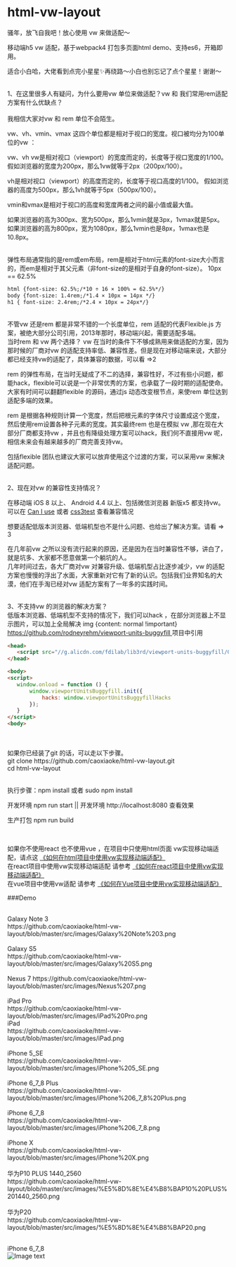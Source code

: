 # html-vw-layout

骚年，放飞自我吧！放心使用 vw 来做适配～

移动端h5 vw 适配，基于webpack4 打包多页面html demo、支持es6，开箱即用。

适合小白哈，大佬看到点完小星星✨再绕路～小白也别忘记了点个星星！谢谢～

<br/>
1、在这里很多人有疑问，为什么要用vw 单位来做适配？vw 和 我们常用rem适配方案有什么优缺点？
<br/>
<br/>
我相信大家对vw 和 rem 单位不会陌生。
<p>
vw、vh、vmin、vmax 这四个单位都是相对于视口的宽度。视口被均分为100单位的vw ：
</p>
<p>
vw、vh
vw是相对视口（viewport）的宽度而定的，长度等于视口宽度的1/100。
假如浏览器的宽度为200px，那么1vw就等于2px（200px/100）。
	
vh是相对视口（viewport）的高度而定的，长度等于视口高度的1/100。
假如浏览器的高度为500px，那么1vh就等于5px（500px/100）。
</p>
<p>
vmin和vmax是相对于视口的高度和宽度两者之间的最小值或最大值。
</p>
<p>
如果浏览器的高为300px、宽为500px，那么1vmin就是3px，1vmax就是5px。
如果浏览器的高为800px，宽为1080px，那么1vmin也是8px，1vmax也是10.8px。
</p>
<br/>
弹性布局通常指的是rem或em布局，rem是相对于html元素的font-size大小而言的，而em是相对于其父元素（非font-size的是相对于自身的font-size）。
10px == 62.5%

 ```html 
html {font-size: 62.5%;/*10 ÷ 16 × 100% = 62.5%*/}
body {font-size: 1.4rem;/*1.4 × 10px = 14px */}
h1 { font-size: 2.4rem;/*2.4 × 10px = 24px*/}
``` 
<br/>
不管vw 还是rem 都是非常不错的一个长度单位，rem 适配的代表Flexible.js 方案，被绝大部分公司引用，2013年那时，移动端兴起，需要适配多端。
<br/>
当时rem 和 vw 两个选择？
vw 在当时的条件下不够成熟用来做适配的方案，因为那时候的厂商对vw 的适配支持率低、兼容性差。但是现在对移动端来说，大部分都已经支持vw的适配了，具体兼容的数据，可以看 =>2 

rem 的弹性布局，在当时无疑成了不二的选择，兼容性好，不过有些小问题，都能hack，flexible可以说是一个非常优秀的方案，也承载了一段时期的适配使命。大家有时间可以翻翻flexible 的源码，通过js 动态改变根节点，来使rem 单位达到适配多端的效果。

rem 是根据各种规则计算一个宽度，然后把根元素的字体尺寸设置成这个宽度，然后使用rem设置各种子元素的宽度。其实最终rem 也是在模拟 vw ,那在现在大部分厂商都支持vw ，并且也有降级处理方案可以hack，我们何不直接用vw 呢，相信未来会有越来越多的厂商完善支持vw。

包括flexible 团队也建议大家可以放弃使用这个过渡的方案，可以采用vw 来解决适配问题。

<br/>
2、现在对vw 的兼容性支持情况？
<br/>
<p>
  在移动端 iOS 8 以上、 Android 4.4 以上、包括微信浏览器 新版x5 都支持vw。
  <br/>
  可以在 <a href="https://caniuse.com/#search=vw">Can I use</a> 或者 <a href="https://airen.github.io/css3test/css3test">css3test</a> 查看兼容情况
</p>
<p>
  想要适配低版本浏览器、低端机型也不是什么问题、也给出了解决方案。请看 => 3
	
  在几年前vw 之所以没有流行起来的原因，还是因为在当时兼容性不够，讲白了，就是坑多、大家都不愿意做第一个躺坑的人。<br/>
  几年时间过去，各大厂商对vw 对兼容升级、低端机型占比逐步减少，vw 的适配方案也慢慢的浮出了水面，大家重新对它有了新的认识。包括我们业界知名的大漠，他们在手淘已经对vw 适配方案有了一年多的实践时间。
</p>
<br/>
3、不支持vw 的浏览器的解决方案？
 <br/>
 低版本浏览器、低端机型不支持的情况下，我们可以hack ，在部分浏览器上不显示图片，可以加上全局解决 img {content: normal !important}
 <a href="https://github.com/rodneyrehm/viewport-units-buggyfill"> https://github.com/rodneyrehm/viewport-units-buggyfill </a>
 项目中引用
 <br/> 
 
 ```html 
<head>
    <script src="//g.alicdn.com/fdilab/lib3rd/viewport-units-buggyfill/0.6.2/??viewport-units-buggyfill.hacks.min.js,viewport-units-buggyfill.min.js"></script>
</head>

<body>
<script>
	window.onload = function () {
		window.viewportUnitsBuggyfill.init({
			hacks: window.viewportUnitsBuggyfillHacks
		});
	}
</script>
<body>
``` 
<br/>
<br/>
如果你已经装了git 的话，可以走以下步骤。
<br/>
git clone https://github.com/caoxiaoke/html-vw-layout.git
<br/>
cd html-vw-layout
<br/>
<br/>
<p>
	执行步骤：npm install 或者 sudo npm install
</p>
<p>
	开发环境 npm run start || 开发环境 http://localhost:8080 查看效果
</p>
<p>
	生产打包 npm run build
</p>
<br/>

如果你不使用react 也不使用vue ，在项目中只使用html页面 vw实现移动端适配，请点这
<a href="https://github.com/caoxiaoke/html-vw-layout">《如何在html项目中使用vw实现移动端适配》</a>
<br/>
在react项目中使用vw实现移动端适配 请参考
<a href="https://github.com/gaohan1994/react-vw-layout">《如何在react项目中使用vw实现移动端适配》</a>
<br/>
在vue项目中使用vw适配 请参考
<a href="https://www.w3cplus.com/mobile/vw-layout-in-vue.html">《如何在Vue项目中使用vw实现移动端适配》</a>
<br/>

###Demo

<br/>
Galaxy Note 3
<br/>
https://github.com/caoxiaoke/html-vw-layout/blob/master/src/images/Galaxy%20Note%203.png
<br/>
<br/>
Galaxy S5
<br/>
https://github.com/caoxiaoke/html-vw-layout/blob/master/src/images/Galaxy%20S5.png
<br/>
<br/>
Nexus 7
https://github.com/caoxiaoke/html-vw-layout/blob/master/src/images/Nexus%207.png
<br/>
<br/>
iPad Pro
<br/>
https://github.com/caoxiaoke/html-vw-layout/blob/master/src/images/iPad%20Pro.png
<br/>
iPad
<br/>
https://github.com/caoxiaoke/html-vw-layout/blob/master/src/images/iPad.png
<br/>
<br/>
iPhone 5_SE
<br/>
https://github.com/caoxiaoke/html-vw-layout/blob/master/src/images/iPhone%205_SE.png
<br/>
<br/>
iPhone 6_7_8 Plus
<br/>
https://github.com/caoxiaoke/html-vw-layout/blob/master/src/images/iPhone%206_7_8%20Plus.png
<br/>
<br/>
iPhone 6_7_8
<br/>
https://github.com/caoxiaoke/html-vw-layout/blob/master/src/images/iPhone%206_7_8.png
<br/>
<br/>
iPhone X
<br/>
https://github.com/caoxiaoke/html-vw-layout/blob/master/src/images/iPhone%20X.png
<br/>
<br/>
华为P10 PLUS 1440_2560
<br/>
https://github.com/caoxiaoke/html-vw-layout/blob/master/src/images/%E5%8D%8E%E4%B8%BAP10%20PLUS%201440_2560.png
<br/>
<br/>
华为P20
<br/>
https://github.com/caoxiaoke/html-vw-layout/blob/master/src/images/%E5%8D%8E%E4%B8%BAP20.png
<br/>
<br/>

iPhone 6_7_8
<br/>
![Image text](https://github.com/caoxiaoke/html-vw-layout/blob/master/src/images/iPhone%206_7_8.png)
